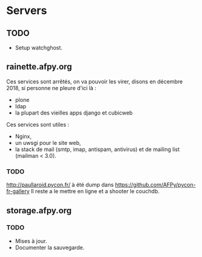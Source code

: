 # Servers

## TODO

- Setup watchghost.


## rainette.afpy.org

Ces services sont arrêtés, on va pouvoir les virer, disons en décembre
2018, si personne ne pleure d'ici là :

- plone
- ldap
- la plupart des vieilles apps django et cubicweb


Ces services sont utiles :

- Nginx,
- un uwsgi pour le site web,
- la stack de mail (smtp, imap, antispam, antivirus) et de mailing list (mailman < 3.0).


### TODO

http://paullaroid.pycon.fr/ à été dump dans https://github.com/AFPy/pycon-fr-gallery
Il reste a le mettre en ligne et a shooter le couchdb.


## storage.afpy.org

### TODO

- Mises à jour.
- Documenter la sauvegarde.
